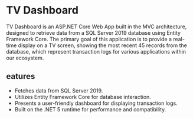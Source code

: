 # TV Dashboard

TV Dashboard is an ASP.NET Core Web App built in the MVC architecture, designed to retrieve data from a SQL Server 2019 database using Entity Framework Core. The primary goal of this application is to provide a real-time display on a TV screen, showing the most recent 45 records from the database, which represent transaction logs for various applications within our ecosystem.

## eatures
* Fetches data from SQL Server 2019.
* Utilizes Entity Framework Core for database interaction.
* Presents a user-friendly dashboard for displaying transaction logs.
* Built on the .NET 5 runtime for performance and compatibility.
